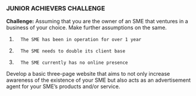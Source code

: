 ### JUNIOR ACHIEVERS CHALLENGE


**Challenge:** Assuming that you are the owner of an SME that ventures in a business of your choice. Make further assumptions on the same.

1.       The SME has been in operation for over 1 year

2.       The SME needs to double its client base

3.       The SME currently has no online presence

Develop a basic three-page website that aims to not only increase awareness of the existence of your SME but also acts as an advertisement agent for your SME’s products and/or service.
